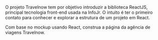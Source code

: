O projeto Travelnow tem por objetivo introduzir a biblioteca ReactJS, principal tecnologia front-end usada na InfoJr. O intuito é ter o primeiro contato para conhecer e explorar a estrutura de um projeto em React.

Com base no mockup usando React, construa a página da agência de viagens Travelnow. 